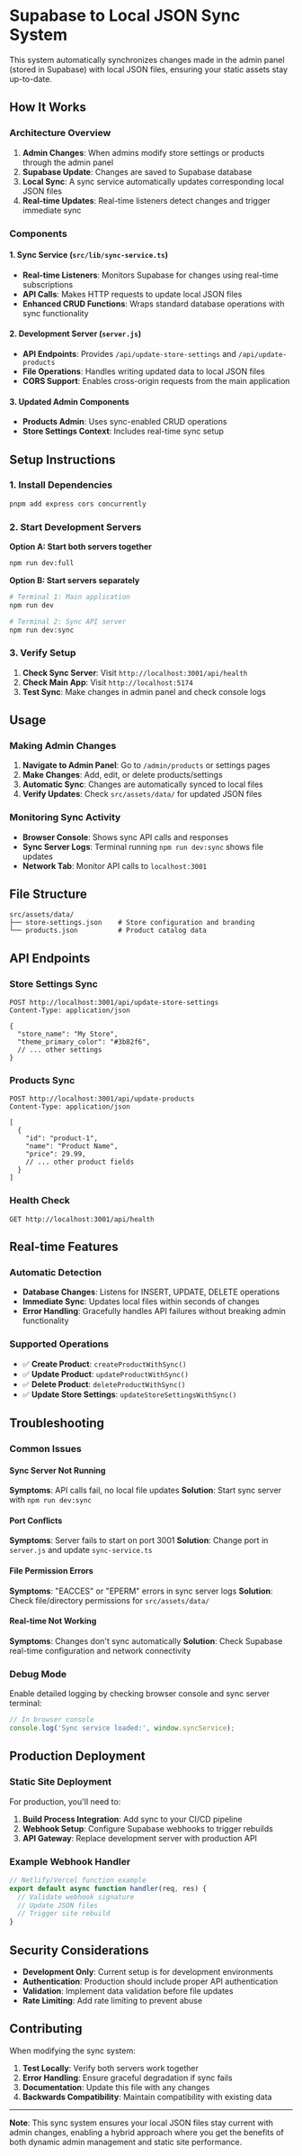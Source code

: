# Supabase to Local JSON Sync System

This system automatically synchronizes changes made in the admin panel (stored in Supabase) with local JSON files, ensuring your static assets stay up-to-date.

## How It Works

### Architecture Overview

1. **Admin Changes**: When admins modify store settings or products through the admin panel
2. **Supabase Update**: Changes are saved to Supabase database
3. **Local Sync**: A sync service automatically updates corresponding local JSON files
4. **Real-time Updates**: Real-time listeners detect changes and trigger immediate sync

### Components

#### 1. Sync Service (`src/lib/sync-service.ts`)
- **Real-time Listeners**: Monitors Supabase for changes using real-time subscriptions
- **API Calls**: Makes HTTP requests to update local JSON files
- **Enhanced CRUD Functions**: Wraps standard database operations with sync functionality

#### 2. Development Server (`server.js`)
- **API Endpoints**: Provides `/api/update-store-settings` and `/api/update-products`
- **File Operations**: Handles writing updated data to local JSON files
- **CORS Support**: Enables cross-origin requests from the main application

#### 3. Updated Admin Components
- **Products Admin**: Uses sync-enabled CRUD operations
- **Store Settings Context**: Includes real-time sync setup

## Setup Instructions

### 1. Install Dependencies
```bash
pnpm add express cors concurrently
```

### 2. Start Development Servers

**Option A: Start both servers together**
```bash
npm run dev:full
```

**Option B: Start servers separately**
```bash
# Terminal 1: Main application
npm run dev

# Terminal 2: Sync API server
npm run dev:sync
```

### 3. Verify Setup

1. **Check Sync Server**: Visit `http://localhost:3001/api/health`
2. **Check Main App**: Visit `http://localhost:5174`
3. **Test Sync**: Make changes in admin panel and check console logs

## Usage

### Making Admin Changes

1. **Navigate to Admin Panel**: Go to `/admin/products` or settings pages
2. **Make Changes**: Add, edit, or delete products/settings
3. **Automatic Sync**: Changes are automatically synced to local files
4. **Verify Updates**: Check `src/assets/data/` for updated JSON files

### Monitoring Sync Activity

- **Browser Console**: Shows sync API calls and responses
- **Sync Server Logs**: Terminal running `npm run dev:sync` shows file updates
- **Network Tab**: Monitor API calls to `localhost:3001`

## File Structure

```
src/assets/data/
├── store-settings.json    # Store configuration and branding
└── products.json          # Product catalog data
```

## API Endpoints

### Store Settings Sync
```http
POST http://localhost:3001/api/update-store-settings
Content-Type: application/json

{
  "store_name": "My Store",
  "theme_primary_color": "#3b82f6",
  // ... other settings
}
```

### Products Sync
```http
POST http://localhost:3001/api/update-products
Content-Type: application/json

[
  {
    "id": "product-1",
    "name": "Product Name",
    "price": 29.99,
    // ... other product fields
  }
]
```

### Health Check
```http
GET http://localhost:3001/api/health
```

## Real-time Features

### Automatic Detection
- **Database Changes**: Listens for INSERT, UPDATE, DELETE operations
- **Immediate Sync**: Updates local files within seconds of changes
- **Error Handling**: Gracefully handles API failures without breaking admin functionality

### Supported Operations
- ✅ **Create Product**: `createProductWithSync()`
- ✅ **Update Product**: `updateProductWithSync()`
- ✅ **Delete Product**: `deleteProductWithSync()`
- ✅ **Update Store Settings**: `updateStoreSettingsWithSync()`

## Troubleshooting

### Common Issues

#### Sync Server Not Running
**Symptoms**: API calls fail, no local file updates
**Solution**: Start sync server with `npm run dev:sync`

#### Port Conflicts
**Symptoms**: Server fails to start on port 3001
**Solution**: Change port in `server.js` and update `sync-service.ts`

#### File Permission Errors
**Symptoms**: "EACCES" or "EPERM" errors in sync server logs
**Solution**: Check file/directory permissions for `src/assets/data/`

#### Real-time Not Working
**Symptoms**: Changes don't sync automatically
**Solution**: Check Supabase real-time configuration and network connectivity

### Debug Mode

Enable detailed logging by checking browser console and sync server terminal:

```javascript
// In browser console
console.log('Sync service loaded:', window.syncService);
```

## Production Deployment

### Static Site Deployment
For production, you'll need to:

1. **Build Process Integration**: Add sync to your CI/CD pipeline
2. **Webhook Setup**: Configure Supabase webhooks to trigger rebuilds
3. **API Gateway**: Replace development server with production API

### Example Webhook Handler
```javascript
// Netlify/Vercel function example
export default async function handler(req, res) {
  // Validate webhook signature
  // Update JSON files
  // Trigger site rebuild
}
```

## Security Considerations

- **Development Only**: Current setup is for development environments
- **Authentication**: Production should include proper API authentication
- **Validation**: Implement data validation before file updates
- **Rate Limiting**: Add rate limiting to prevent abuse

## Contributing

When modifying the sync system:

1. **Test Locally**: Verify both servers work together
2. **Error Handling**: Ensure graceful degradation if sync fails
3. **Documentation**: Update this file with any changes
4. **Backwards Compatibility**: Maintain compatibility with existing data

---

**Note**: This sync system ensures your local JSON files stay current with admin changes, enabling a hybrid approach where you get the benefits of both dynamic admin management and static site performance.